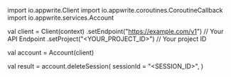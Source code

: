 import io.appwrite.Client
import io.appwrite.coroutines.CoroutineCallback
import io.appwrite.services.Account

val client = Client(context)
    .setEndpoint("https://example.com/v1") // Your API Endpoint
    .setProject("<YOUR_PROJECT_ID>") // Your project ID

val account = Account(client)

val result = account.deleteSession(
    sessionId = "<SESSION_ID>", 
)